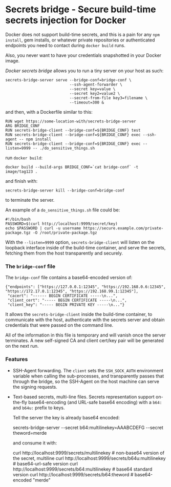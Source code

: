 Secrets bridge - Secure build-time secrets injection for Docker
===============================================================

Docker does not support build-time secrets, and this is a pain for any
`npm install`, gem installs, or whatever private repositories or
authenticated endpoints you need to contact during `docker build`
runs.

Also, you never want to have your credentials snapshotted in your
Docker image.

_Docker secrets bridge_ allows you to run a tiny server on your host as such:

    secrets-bridge-server serve --bridge-conf=bridge-conf \
                                --ssh-agent-forwarder \
                                --secret key=value \
                                --secret key2=value2 \
                                --secret-from-file key3=filename \
                                --timeout=300 &

and then, with a Dockerfile similar to this:

    RUN wget https://some-location-with/secrets-bridge-server
    ARG BRIDGE_CONF
    RUN secrets-bridge-client --bridge-conf=${BRIDGE_CONF} test
    RUN secrets-bridge-client --bridge-conf=${BRIDGE_CONF} exec --ssh-agent -- npm install
    RUN secrets-bridge-client --bridge-conf=${BRIDGE_CONF} exec --listen=9999 -- ./do_sensitive_things.sh

run `docker build`:

    docker build --build-args BRIDGE_CONF=`cat bridge-conf` -t image/tag123 .

and finish with:

    secrets-bridge-server kill --bridge-conf=bridge-conf

to terminate the server.

An example of a `do_sensitive_things.sh` file could be:

    #!/bin/bash
    PASSWORD=$(curl http://localhost:9999/secret/key)
    echo $PASSWORD | curl -u username https://secure.example.com/private-package.tgz -O /root/private-package.tgz

With the `--listen=9999` option, `secrets-bridge-client` will listen
on the loopback interface inside of the build-time container, and
serve the secrets, fetching them from the host transparently and
securely.


### The `bridge-conf` file

The `bridge-conf` file contains a base64-encoded version of:

    {"endpoints": ["https://127.0.0.1:12345", "https://192.168.0.6:12345", "https://172.17.0.1:12345", "https://192.168.99.1:12345"],
     "cacert": "------ BEGIN CERTIFICATE -----\n...",
     "client_cert": "----- BEGIN CERTIFICATE -----\n...",
     "client_key": "----- BEGIN PRIVATE KEY -----\n..."}

It allows the `secrets-bridge-client` inside the build-time container,
to communicate with the host, authenticate with the secrets server
and obtain credentials that were passed on the command line.

All of the information in this file is temporary and will vanish once
the server terminates. A new self-signed CA and client cert/key pair
will be generated on the next run.


### Features

* SSH-Agent forwarding. The `client` sets the `SSH_SOCK_AUTH`
  environment variable when calling the sub-processes, and
  transparently passes that through the bridge, so the SSH-Agent on
  the host machine can serve the signing requests.

* Text-based secrets, multi-line files. Secrets representation support
  on-the-fly base64-encoding (and URL-safe base64 encoding) with a
  `b64:` and `b64u:` prefix to keys.

  Tell the server the key is already base64 encoded:

    secrets-bridge-server --secret b64:multilinekey=AAABCDEFG --secret theword=merde

  and consume it with:

    curl http://localhost:9999/secrets/multilinekey  # non-base64 version of the secret, multiline
    curl http://localhost:9999/secrets/b64u:multilinekey  # base64-url-safe version
    curl http://localhost:9999/secrets/b64:multilinekey  # base64 standard version
    curl http://localhost:9999/secrets/b64:theword  # base64-encoded "merde"
